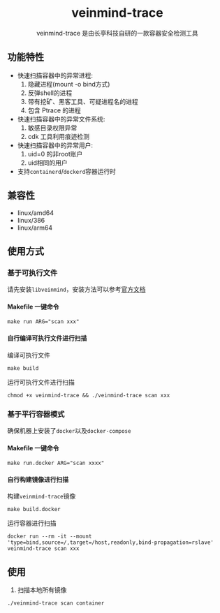 <h1 align="center"> veinmind-trace </h1>

<p align="center">
veinmind-trace 是由长亭科技自研的一款容器安全检测工具
</p>

## 功能特性

+ 快速扫描容器中的异常进程:
    1. 隐藏进程(mount -o bind方式)
    2. 反弹shell的进程
    3. 带有挖矿、黑客工具、可疑进程名的进程
    4. 包含 Ptrace 的进程
+ 快速扫描容器中的异常文件系统:
    1. 敏感目录权限异常
    2. cdk 工具利用痕迹检测
+ 快速扫描容器中的异常用户:
    1. uid=0 的非root账户
    2. uid相同的用户
+ 支持`containerd`/`dockerd`容器运行时

## 兼容性

- linux/amd64
- linux/386
- linux/arm64

## 使用方式

### 基于可执行文件

请先安装`libveinmind`，安装方法可以参考[官方文档](https://github.com/chaitin/libveinmind)

#### Makefile 一键命令

```
make run ARG="scan xxx"
```

#### 自行编译可执行文件进行扫描

编译可执行文件

```
make build
```

运行可执行文件进行扫描

```
chmod +x veinmind-trace && ./veinmind-trace scan xxx 
```

### 基于平行容器模式

确保机器上安装了`docker`以及`docker-compose`

#### Makefile 一键命令

```
make run.docker ARG="scan xxxx"
```

#### 自行构建镜像进行扫描

构建`veinmind-trace`镜像

```
make build.docker
```

运行容器进行扫描

```
docker run --rm -it --mount 'type=bind,source=/,target=/host,readonly,bind-propagation=rslave' veinmind-trace scan xxx
```

## 使用

1. 扫描本地所有镜像

```
./veinmind-trace scan container
```